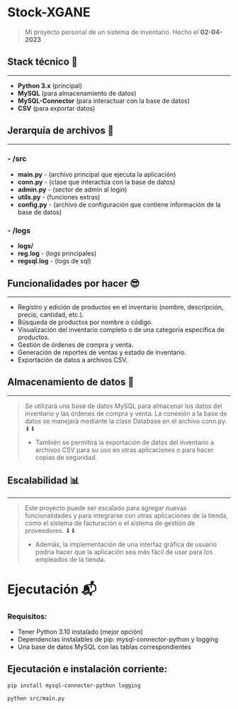 # __Stock-XGANE__

> Mi proyecto personal de un sistema de inventario. Hecho el **02-04-2023**

## Stack técnico 🔨
***

* **Python 3.x** (principal)
* **MySQL** (para almacenamiento de datos)
* **MySQL-Connector** (para interactuar con la base de datos)
* **CSV** (para exportar datos)

## Jerarquía de archivos 📁
***
### - **/src**
* **main.py** - (archivo principal que ejecuta la aplicación)
* **conn.py** - (clase que interactúa con la base de datos)
* **admin.py** - (sector de admin al login)
* **utils.py** - (funciones extras)
* **config.py** - (archivo de configuración que contiene información de la base de datos)
### - **/logs**
* **logs/**
* **reg.log** - (logs principales)
* **regsql.log** - (logs de sql)

## Funcionalidades por hacer 😎
***

* Registro y edición de productos en el inventario (nombre, descripción, precio, cantidad, etc.).
* Búsqueda de productos por nombre o código.
* Visualización del inventario completo o de una categoría específica de productos.
* Gestión de órdenes de compra y venta.
* Generación de reportes de ventas y estado de inventario.
* Exportación de datos a archivos CSV.

## Almacenamiento de datos 🎲
***
> Se utilizará una base de datos MySQL para almacenar los datos del inventario y las órdenes de compra y venta. La conexión a la base de datos se manejará mediante la clase Database en el archivo conn.py. ⬇⬇
> * También se permitirá la exportación de datos del inventario a archivos CSV para su uso en otras aplicaciones o para hacer copias de seguridad.

## Escalabilidad 📊
***
> Este proyecto puede ser escalado para agregar nuevas funcionalidades y para integrarse con otras aplicaciones de la tienda, como el sistema de facturación o el sistema de gestión de proveedores. ⬇⬇ 
> * Además, la implementación de una interfaz gráfica de usuario podría hacer que la aplicación sea más fácil de usar para los empleados de la tienda.

# Ejecutación 📬

### Requisitos:
* Tener Python 3.10 instalado (mejor opción)
* Dependencias instalables de pip: mysql-connector-python y logging
* Una base de datos MySQL con las tablas correspondientes

## Ejecutación e instalación corriente:
```bash
pip install mysql-connector-python logging
```
```bash
python src/main.py
```